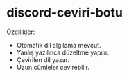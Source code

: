 # discord-ceviri-botu

Özellikler:
- Otomatik dil algılama mevcut.
- Yanlış yazılınca düzeltme yapılır.
- Çevirilen dil yazar.
- Uzun cümleler çevirebilir.
